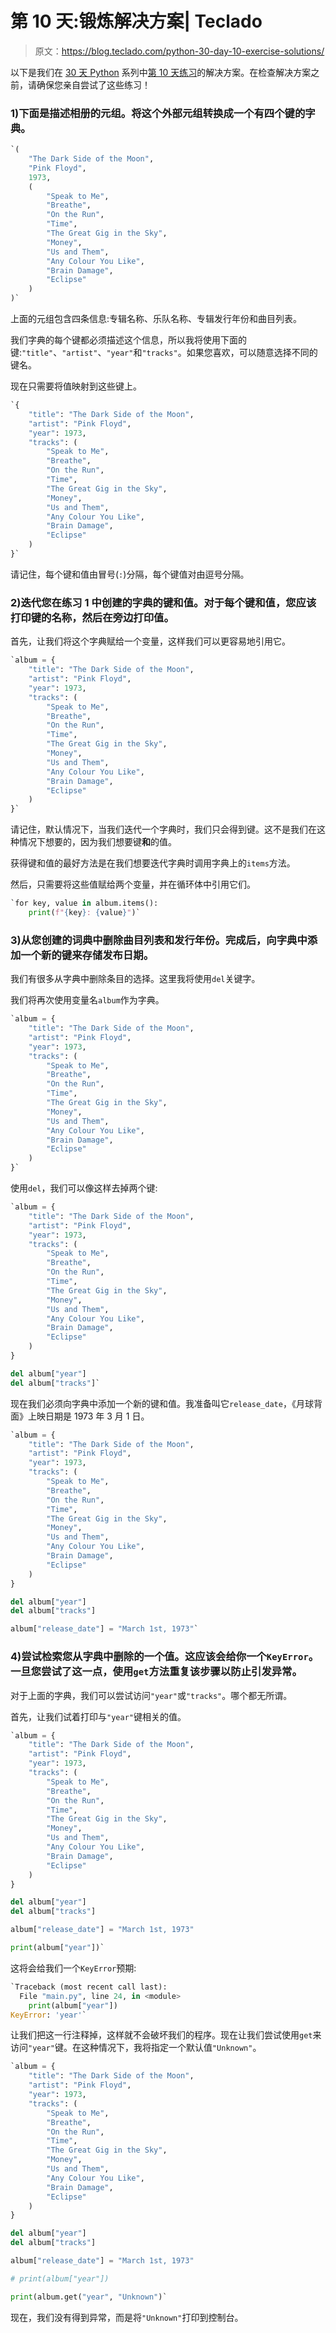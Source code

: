 # 第 10 天:锻炼解决方案| Teclado

> 原文：<https://blog.teclado.com/python-30-day-10-exercise-solutions/>

以下是我们在 [30 天 Python](https://blog.teclado.com/30-days-of-python/) 系列中[第 10 天练习](/30-days-of-python/python-30-day-10-dictionaries)的解决方案。在检查解决方案之前，请确保您亲自尝试了这些练习！

### 1)下面是描述相册的元组。将这个外部元组转换成一个有四个键的字典。

```py
`(
    "The Dark Side of the Moon",
    "Pink Floyd",
    1973,
    (
        "Speak to Me",
        "Breathe",
        "On the Run",
        "Time",
        "The Great Gig in the Sky",
        "Money",
        "Us and Them",
        "Any Colour You Like",
        "Brain Damage",
        "Eclipse"
    )
)` 
```

上面的元组包含四条信息:专辑名称、乐队名称、专辑发行年份和曲目列表。

我们字典的每个键都必须描述这个信息，所以我将使用下面的键:`"title"`、`"artist"`、`"year"`和`"tracks"`。如果您喜欢，可以随意选择不同的键名。

现在只需要将值映射到这些键上。

```py
`{
    "title": "The Dark Side of the Moon",
    "artist": "Pink Floyd",
    "year": 1973,
    "tracks": (
        "Speak to Me",
        "Breathe",
        "On the Run",
        "Time",
        "The Great Gig in the Sky",
        "Money",
        "Us and Them",
        "Any Colour You Like",
        "Brain Damage",
        "Eclipse"
    )
}` 
```

请记住，每个键和值由冒号(`:`)分隔，每个键值对由逗号分隔。

### 2)迭代您在练习 1 中创建的字典的键和值。对于每个键和值，您应该打印键的名称，然后在旁边打印值。

首先，让我们将这个字典赋给一个变量，这样我们可以更容易地引用它。

```py
`album = {
    "title": "The Dark Side of the Moon",
    "artist": "Pink Floyd",
    "year": 1973,
    "tracks": (
        "Speak to Me",
        "Breathe",
        "On the Run",
        "Time",
        "The Great Gig in the Sky",
        "Money",
        "Us and Them",
        "Any Colour You Like",
        "Brain Damage",
        "Eclipse"
    )
}` 
```

请记住，默认情况下，当我们迭代一个字典时，我们只会得到键。这不是我们在这种情况下想要的，因为我们想要键**和**的值。

获得键和值的最好方法是在我们想要迭代字典时调用字典上的`items`方法。

然后，只需要将这些值赋给两个变量，并在循环体中引用它们。

```py
`for key, value in album.items():
    print(f"{key}: {value}")` 
```

### 3)从您创建的词典中删除曲目列表和发行年份。完成后，向字典中添加一个新的键来存储发布日期。

我们有很多从字典中删除条目的选择。这里我将使用`del`关键字。

我们将再次使用变量名`album`作为字典。

```py
`album = {
    "title": "The Dark Side of the Moon",
    "artist": "Pink Floyd",
    "year": 1973,
    "tracks": (
        "Speak to Me",
        "Breathe",
        "On the Run",
        "Time",
        "The Great Gig in the Sky",
        "Money",
        "Us and Them",
        "Any Colour You Like",
        "Brain Damage",
        "Eclipse"
    )
}` 
```

使用`del`，我们可以像这样去掉两个键:

```py
`album = {
    "title": "The Dark Side of the Moon",
    "artist": "Pink Floyd",
    "year": 1973,
    "tracks": (
        "Speak to Me",
        "Breathe",
        "On the Run",
        "Time",
        "The Great Gig in the Sky",
        "Money",
        "Us and Them",
        "Any Colour You Like",
        "Brain Damage",
        "Eclipse"
    )
}

del album["year"]
del album["tracks"]` 
```

现在我们必须向字典中添加一个新的键和值。我准备叫它`release_date`，《月球背面》上映日期是 1973 年 3 月 1 日。

```py
`album = {
    "title": "The Dark Side of the Moon",
    "artist": "Pink Floyd",
    "year": 1973,
    "tracks": (
        "Speak to Me",
        "Breathe",
        "On the Run",
        "Time",
        "The Great Gig in the Sky",
        "Money",
        "Us and Them",
        "Any Colour You Like",
        "Brain Damage",
        "Eclipse"
    )
}

del album["year"]
del album["tracks"]

album["release_date"] = "March 1st, 1973"` 
```

### 4)尝试检索您从字典中删除的一个值。这应该会给你一个`KeyError`。一旦您尝试了这一点，使用`get`方法重复该步骤以防止引发异常。

对于上面的字典，我们可以尝试访问`"year"`或`"tracks"`。哪个都无所谓。

首先，让我们试着打印与`"year"`键相关的值。

```py
`album = {
    "title": "The Dark Side of the Moon",
    "artist": "Pink Floyd",
    "year": 1973,
    "tracks": (
        "Speak to Me",
        "Breathe",
        "On the Run",
        "Time",
        "The Great Gig in the Sky",
        "Money",
        "Us and Them",
        "Any Colour You Like",
        "Brain Damage",
        "Eclipse"
    )
}

del album["year"]
del album["tracks"]

album["release_date"] = "March 1st, 1973"

print(album["year"])` 
```

这将会给我们一个`KeyError`预期:

```py
`Traceback (most recent call last):
  File "main.py", line 24, in <module>
    print(album["year"])
KeyError: 'year'` 
```

让我们把这一行注释掉，这样就不会破坏我们的程序。现在让我们尝试使用`get`来访问`"year"`键。在这种情况下，我将指定一个默认值`"Unknown"`。

```py
`album = {
    "title": "The Dark Side of the Moon",
    "artist": "Pink Floyd",
    "year": 1973,
    "tracks": (
        "Speak to Me",
        "Breathe",
        "On the Run",
        "Time",
        "The Great Gig in the Sky",
        "Money",
        "Us and Them",
        "Any Colour You Like",
        "Brain Damage",
        "Eclipse"
    )
}

del album["year"]
del album["tracks"]

album["release_date"] = "March 1st, 1973"

# print(album["year"])

print(album.get("year", "Unknown")` 
```

现在，我们没有得到异常，而是将`"Unknown"`打印到控制台。